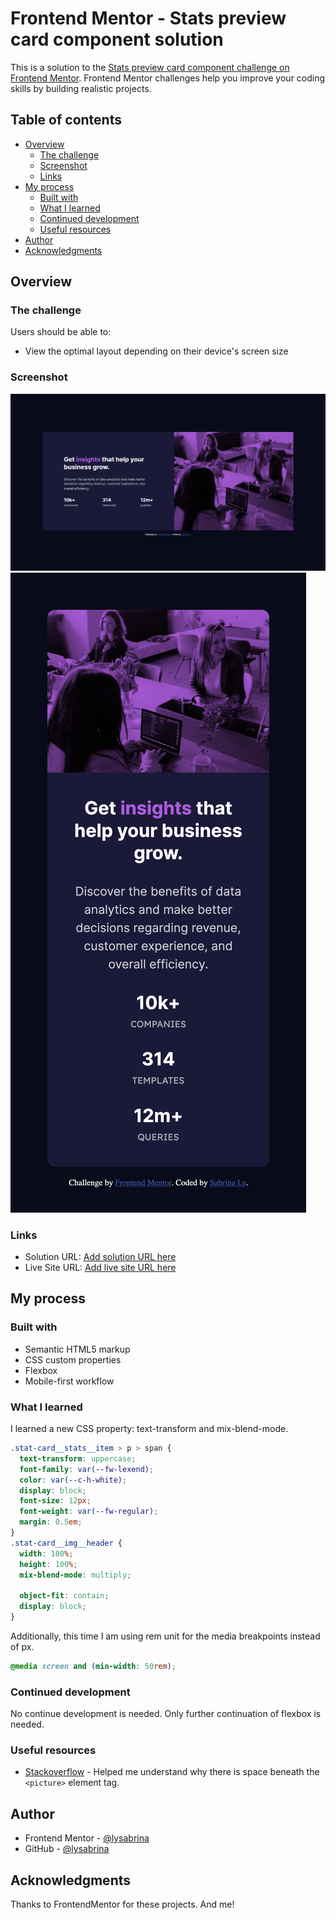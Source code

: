 # Frontend Mentor - Stats preview card component solution

This is a solution to the [Stats preview card component challenge on Frontend Mentor](https://www.frontendmentor.io/challenges/stats-preview-card-component-8JqbgoU62). Frontend Mentor challenges help you improve your coding skills by building realistic projects.

## Table of contents

- [Overview](#overview)
  - [The challenge](#the-challenge)
  - [Screenshot](#screenshot)
  - [Links](#links)
- [My process](#my-process)
  - [Built with](#built-with)
  - [What I learned](#what-i-learned)
  - [Continued development](#continued-development)
  - [Useful resources](#useful-resources)
- [Author](#author)
- [Acknowledgments](#acknowledgments)

## Overview

### The challenge

Users should be able to:

- View the optimal layout depending on their device's screen size

### Screenshot

![Desktop](./images/Desktop.png)
![Mobile](./images/Mobile.png)

### Links

- Solution URL: [Add solution URL here](https://your-solution-url.com)
- Live Site URL: [Add live site URL here](https://your-live-site-url.com)

## My process

### Built with

- Semantic HTML5 markup
- CSS custom properties
- Flexbox
- Mobile-first workflow

### What I learned

I learned a new CSS property: text-transform and mix-blend-mode.

```css
.stat-card__stats__item > p > span {
  text-transform: uppercase;
  font-family: var(--fw-lexend);
  color: var(--c-h-white);
  display: block;
  font-size: 12px;
  font-weight: var(--fw-regular);
  margin: 0.5em;
}
.stat-card__img__header {
  width: 100%;
  height: 100%;
  mix-blend-mode: multiply;

  object-fit: contain;
  display: block;
}
```

Additionally, this time I am using rem unit for the media breakpoints instead of px.

```css
@media screen and (min-width: 50rem);
```

### Continued development

No continue development is needed. Only further continuation of flexbox is needed.

### Useful resources

- [Stackoverflow](https://stackoverflow.com/questions/66087045/picture-element-has-bigger-height-than-the-img) - Helped me understand why there is space beneath the `<picture>` element tag.

## Author

- Frontend Mentor - [@lysabrina](https://www.frontendmentor.io/profile/LySabrina)
- GitHub - [@lysabrina](https://github.com/LySabrina)

## Acknowledgments

Thanks to FrontendMentor for these projects. And me!

